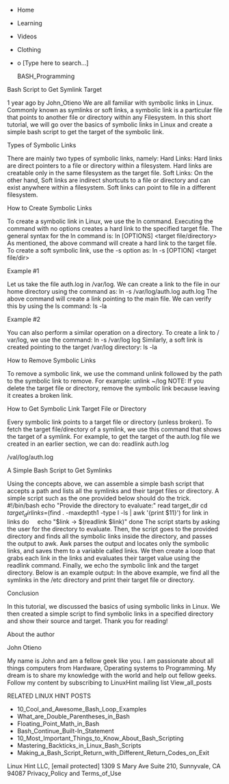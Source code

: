 





















































* Home
* Learning
* Videos
* Clothing
*
  o [Type here to search...]


   BASH_Programming


Bash Script to Get Symlink Target

1 year ago
by John_Otieno
We are all familiar with symbolic links in Linux. Commonly known as symlinks or
soft links, a symbolic link is a particular file that points to another file or
directory within any Filesystem.
In this short tutorial, we will go over the basics of symbolic links in Linux
and create a simple bash script to get the target of the symbolic link.

Types of Symbolic Links

There are mainly two types of symbolic links, namely:
Hard Links:
Hard links are direct pointers to a file or directory within a filesystem. Hard
links are creatable only in the same filesystem as the target file.
Soft Links:
On the other hand, Soft links are indirect shortcuts to a file or directory and
can exist anywhere within a filesystem. Soft links can point to file in a
different filesystem.

How to Create Symbolic Links

To create a symbolic link in Linux, we use the ln command. Executing the
command with no options creates a hard link to the specified target file.
The general syntax for the ln command is:
ln [OPTIONS] <target file/directory> <path to link>
As mentioned, the above command will create a hard link to the target file. To
create a soft symbolic link, use the -s option as:
ln -s [OPTION] <target file/dir> <path to soft link>

Example #1

Let us take the file auth.log in /var/log. We can create a link to the file in
our home directory using the command as:
ln -s /var/log/auth.log auth.log
The above command will create a link pointing to the main file. We can verify
this by using the ls command:
ls -la

Example #2

You can also perform a similar operation on a directory. To create a link to /
var/log, we use the command:
ln -s /var/log log
Similarly, a soft link is created pointing to the target /var/log directory:
ls -la

How to Remove Symbolic Links

To remove a symbolic link, we use the command unlink followed by the path to
the symbolic link to remove.
For example:
unlink ~/log
NOTE: If you delete the target file or directory, remove the symbolic link
because leaving it creates a broken link.

How to Get Symbolic Link Target File or Directory

Every symbolic link points to a target file or directory (unless broken). To
fetch the target file/directory of a symlink, we use this command that shows
the target of a symlink.
For example, to get the target of the auth.log file we created in an earlier
section, we can do:
readlink auth.log

/val/log/auth.log

A Simple Bash Script to Get Symlinks

Using the concepts above, we can assemble a simple bash script that accepts a
path and lists all the symlinks and their target files or directory.
A simple script such as the one provided below should do the trick.
#!/bin/bash
echo "Provide the directory to evaluate:"
read target_dir
cd $target_dir
links=$(find . -maxdepth1 -type l -ls | awk '{print $11}')
for link in links
do
    echo "$link -> $(readlink $link)"
done
The script starts by asking the user for the directory to evaluate. Then, the
script goes to the provided directory and finds all the symbolic links inside
the directory, and passes the output to awk.
Awk parses the output and locates only the symbolic links, and saves them to a
variable called links.
We then create a loop that grabs each link in the links and evaluates their
target value using the readlink command.
Finally, we echo the symbolic link and the target directory. Below is an
example output:
In the above example, we find all the symlinks in the /etc directory and print
their target file or directory.

Conclusion

In this tutorial, we discussed the basics of using symbolic links in Linux. We
then created a simple script to find symbolic links in a specified directory
and show their source and target.
Thank you for reading!


About the author


John Otieno

My name is John and am a fellow geek like you. I am passionate about all things
computers from Hardware, Operating systems to Programming. My dream is to share
my knowledge with the world and help out fellow geeks. Follow my content by
subscribing to LinuxHint mailing list
View_all_posts

RELATED LINUX HINT POSTS


* 10_Cool_and_Awesome_Bash_Loop_Examples
* What_are_Double_Parentheses_in_Bash
* Floating_Point_Math_in_Bash
* Bash_Continue_Built-In_Statement
* 10_Most_Important_Things_to_Know_About_Bash_Scripting
* Mastering_Backticks_in_Linux_Bash_Scripts
* Making_a_Bash_Script_Return_with_Different_Return_Codes_on_Exit

Linux Hint LLC, [email protected]
1309 S Mary Ave Suite 210, Sunnyvale, CA 94087
 Privacy_Policy and Terms_of_Use

